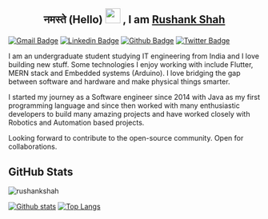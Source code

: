 ## <p align=center>नमस्ते (Hello) <img src="https://raw.githubusercontent.com/MartinHeinz/MartinHeinz/master/wave.gif" width="30px"> , I am <a href='https://rushankshah.vercel.app/'>Rushank Shah</a></p>
[![Gmail Badge](https://img.shields.io/badge/-rushankshah65@gmail.com-c14438?style=flat&logo=Gmail&logoColor=white&link=mailto:rushankshah65@gmail.com)](mailto:rushankshah65@gmail.com) 
[![Linkedin Badge](https://img.shields.io/badge/-RushankShah-0072b1?style=flat&logo=Linkedin&logoColor=white&link=https://www.linkedin.com/in/rushank-shah-65836b1a6/)](https://www.linkedin.com/in/rushank-shah-65836b1a6/)
[![Github Badge](https://img.shields.io/badge/-rushankshah-grey?style=flat&logo=github&logoColor=white&link=https://github.com/rushankshah/)](https://www.github.com/rushankshah/)
[![Twitter Badge](https://img.shields.io/badge/-ShahRushank-0072b1?style=flat&logo=Twitter&logoColor=white&link=https://twitter.com/ShahRushank)](https://twitter.com/ShahRushank)

<p align='left'>
I am an undergraduate student studying IT engineering from India and I love building new stuff. Some technologies I enjoy working with include Flutter, MERN stack and Embedded systems (Arduino). I  love bridging the gap between software and hardware and make physical things smarter.

I started my journey as a Software engineer since 2014 with Java as my first programming language and since then worked with many enthusiastic developers to build many amazing projects and have worked closely with Robotics and Automation based projects.

Looking forward to contribute to the open-source community. Open for collaborations.
</p>


## GitHub Stats
<p align=left> <img src=https://komarev.com/ghpvc/?username=rushankshah alt=rushankshah /> </p>

[![Github stats](https://github-readme-stats.vercel.app/api?username=rushankshah&show_icons=true&include_all_commits=true)](https://github.com/rushankshah/github-readme-stats)
[![Top Langs](https://github-readme-stats.vercel.app/api/top-langs/?username=rushankshah&layout=compact)](https://github.com/rushankshah/github-readme-stats)
